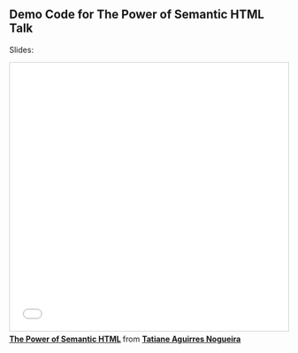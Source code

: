 ## Demo Code for **The Power of Semantic HTML** Talk

Slides:

<iframe src="//www.slideshare.net/slideshow/embed_code/key/dqpwpM0DFIq4tS" width="595" height="485" frameborder="0" marginwidth="0" marginheight="0" scrolling="no" style="border:1px solid #CCC; border-width:1px; margin-bottom:5px; max-width: 100%;" allowfullscreen> </iframe> <div style="margin-bottom:5px"> <strong> <a href="//www.slideshare.net/TatianeAguirres1/the-power-of-semantic-html" title="The Power of Semantic HTML" target="_blank">The Power of Semantic HTML</a> </strong> from <strong><a href="https://www.slideshare.net/TatianeAguirres1" target="_blank">Tatiane Aguirres Nogueira</a></strong> </div>